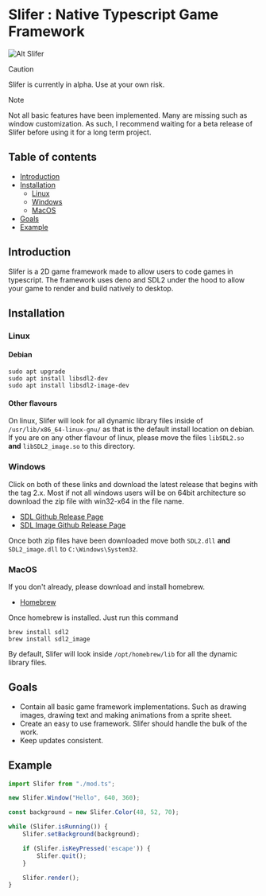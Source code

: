# Slifer : Native Typescript Game Framework

![Alt Slifer](https://uj50iigbnt.ufs.sh/f/51Ynzohi43C5UxTGbXQXNVZ7sOBqydrufmtCMz2anxJ6FjL5 "Slifer")
> [!CAUTION]
> Slifer is currently in alpha. Use at your own risk.

> [!NOTE]
> Not all basic features have been implemented. Many are missing such as
> window customization. As such, I recommend waiting for a beta release of
> Slifer before using it for a long term project.

## Table of contents
- [Introduction](#introduction)
- [Installation](#installation)
	- [Linux](#linux)
	- [Windows](#windows)
	- [MacOS](#macos)
- [Goals](#goals)
- [Example](#example)

## Introduction

Slifer is a 2D game framework made to allow users to code games in typescript. The
framework uses deno and SDL2 under the hood to allow your game to render and
build natively to desktop.

## Installation

### Linux

#### Debian
```shell
sudo apt upgrade
sudo apt install libsdl2-dev
sudo apt install libsdl2-image-dev
```

#### Other flavours

On linux, Slifer will look for all dynamic library files inside of <code>/usr/lib/x86_64-linux-gnu/</code> as that is the default install location on debian. If you are on any other flavour of linux, please move the files <code>libSDL2.so</code> **and** <code>libSDL2_image.so</code> to this directory.

### Windows

Click on both of these links and download the latest release that begins with the tag 2.x. Most if not all windows users will be on 64bit architecture so download the zip file with win32-x64 in the file name.

- [SDL Github Release Page](https://github.com/libsdl-org/SDL/releases)
- [SDL Image Github Release Page](https://github.com/libsdl-org/SDL_image/releases)

Once both zip files have been downloaded move both <code>SDL2.dll</code> **and** <code>SDL2_image.dll</code> to <code>C:\\Windows\\System32</code>.

### MacOS

If you don't already, please download and install homebrew.

- [Homebrew](https://brew.sh/)

Once homebrew is installed. Just run this command

```shell
brew install sdl2
brew install sdl2_image
```

By default, Slifer will look inside <code>/opt/homebrew/lib</code> for all the dynamic library files. 

## Goals

- Contain all basic game framework implementations. Such as drawing images,
  drawing text and making animations from a sprite sheet.
- Create an easy to use framework. Slifer should handle the bulk of the work.
- Keep updates consistent.

## Example
```ts
import Slifer from "./mod.ts";

new Slifer.Window("Hello", 640, 360);

const background = new Slifer.Color(48, 52, 70);

while (Slifer.isRunning()) {
    Slifer.setBackground(background);

    if (Slifer.isKeyPressed('escape')) {
        Slifer.quit();
    }

    Slifer.render();
}
```
